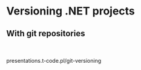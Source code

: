 # Versioning .NET projects
## With git repositories

<br/>
<br/>
<a href="https://github.com/tpluscode/presentations/tree/master/git-versioning"><i class="fa fa-github"></i></a>
presentations.t-code.pl/git-versioning
